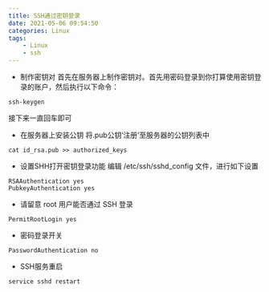 ```yaml
---
title: SSH通过密钥登录
date: 2021-05-06 09:54:50
categories: Linux
tags: 
    - Linux 
    - ssh
---
```

* 制作密钥对
首先在服务器上制作密钥对。首先用密码登录到你打算使用密钥登录的账户，然后执行以下命令：
```
ssh-keygen
```
接下来一直回车即可

* 在服务器上安装公钥
将.pub公钥‘注册’至服务器的公钥列表中
```
cat id_rsa.pub >> authorized_keys
```
* 设置SHH打开密钥登录功能
编辑 /etc/ssh/sshd_config 文件，进行如下设置
```
RSAAuthentication yes
PubkeyAuthentication yes
```
* 请留意 root 用户能否通过 SSH 登录
```
PermitRootLogin yes
```
* 密码登录开关
```
PasswordAuthentication no
```
* SSH服务重启
```
service sshd restart
```
